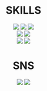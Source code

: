 ### 
<div align=center><h1> SKILLS</h1></div>
<div align=center>
<img src="https://img.shields.io/badge/C-A8B9CC?style=for-the-badge&logo=c&logoColor=white"> <img src="https://img.shields.io/badge/java-007396?style=for-the-badge&logo=java&logoColor=white">
<img src="https://img.shields.io/badge/Python-3776AB?style=for-the-badge&logo=Python&logoColor=white">
<br>
<img src="https://img.shields.io/badge/javascript-F7DF1E?style=for-the-badge&logo=javascript&logoColor=black"> <img src="https://img.shields.io/badge/ C++-00599C?style=for-the-badge&logo=cplusplus&logoColor=white">
<br>
<img src="https://img.shields.io/badge/Adobe Photoshop-31A8FF?style=for-the-badge&logo=Adobe Photoshop&logoColor=white">
<img src="https://img.shields.io/badge/github-181717?style=for-the-badge&logo=github&logoColor=white">
</div>


<div align=center><h1> SNS</h1></div>
<div align=center>
<a href="https://blog.naver.com/wltnals09"><img src="https://img.shields.io/badge/Naver Blog-03C75A?style=for-the-badge&logo=Naver&logoColor=white"/></a>
<a href="wltnals09@korea.ac.kr"><img src="https://img.shields.io/badge/Gmail-EA4335?style=for-the-badge&logo=Gmail&logoColor=white"/></a>


  
<!--
**Sumindd/Sumindd** is a ✨ _special_ ✨ repository because its `README.md` (this file) appears on your GitHub profile.

Here are some ideas to get you started:

- 🔭 I’m currently working on ...
- 🌱 I’m currently learning ...
- 👯 I’m looking to collaborate on ...
- 🤔 I’m looking for help with ...
- 💬 Ask me about ...
- 📫 How to reach me: ...
- 😄 Pronouns: ...
- ⚡ Fun fact: ...
-->
